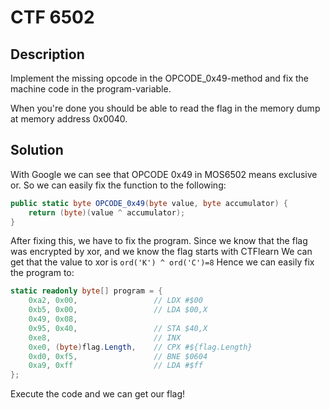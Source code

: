 # CTF 6502

## Description

Implement the missing opcode in the OPCODE_0x49-method and fix the machine code in the program-variable.

When you're done you should be able to read the flag in the memory dump at memory address 0x0040.

## Solution

With Google we can see that OPCODE 0x49 in MOS6502 means exclusive or.
So we can easily fix the function to the following:

```c#
public static byte OPCODE_0x49(byte value, byte accumulator) {
    return (byte)(value ^ accumulator);
}
```

After fixing this, we have to fix the program.
Since we know that the flag was encrypted by xor, and we know the flag starts with CTFlearn
We can get that the value to xor is ```ord('K') ^ ord('C')=8```
Hence we can easily fix the program to:

```c#
static readonly byte[] program = {
    0xa2, 0x00,                 // LDX #$00
    0xb5, 0x00,                 // LDA $00,X
    0x49, 0x08,
    0x95, 0x40,                 // STA $40,X
    0xe8,                       // INX
    0xe0, (byte)flag.Length,    // CPX #${flag.Length}
    0xd0, 0xf5,                 // BNE $0604
    0xa9, 0xff                  // LDA #$ff
};
```

Execute the code and we can get our flag!